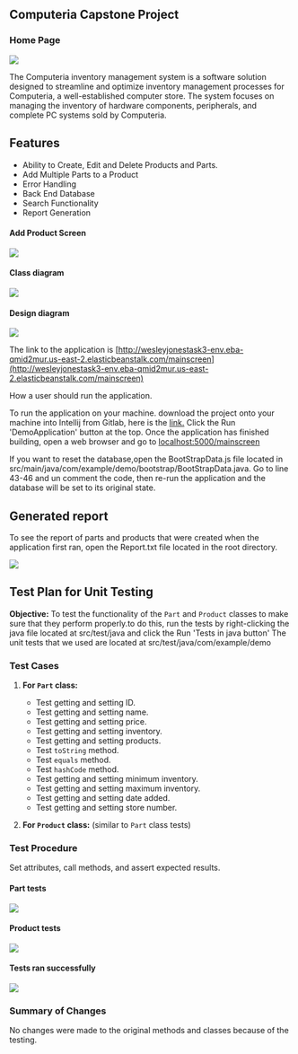## Computeria Capstone Project

### Home Page
![](images/Home_screen.png)

The Computeria inventory management system is a software solution designed to streamline and optimize inventory management processes for Computeria, 
a well-established computer store. The system focuses on managing the inventory of hardware components, peripherals, and complete PC systems sold by Computeria.

## Features

- Ability to Create, Edit and Delete Products and Parts.
- Add Multiple Parts to a Product
- Error Handling
- Back End Database
- Search Functionality
- Report Generation

#### Add Product Screen
![](images/Add_product.png)

#### Class diagram
![](images/Class_diagram.png)

#### Design diagram
![](images/Design_diagram.png)

The link to the application is [http://wesleyjonestask3-env.eba-qmid2mur.us-east-2.elasticbeanstalk.com/mainscreen](http://wesleyjonestask3-env.eba-qmid2mur.us-east-2.elasticbeanstalk.com/mainscreen)

How a user should run the application.

To run the application on your machine. download the project onto your machine into Intellij from Gitlab, 
here is the [link.](https://gitlab.com/wgu-gitlab-environment/student-repos/wjon249/d424-software-engineering-capstone.git)
Click the Run 'DemoApplication' button at the top.  Once the application has finished building, 
open a web browser and go to [localhost:5000/mainscreen](http://localhost:5000/mainscreen)

If you want to reset the database,open the BootStrapData.js file located in src/main/java/com/example/demo/bootstrap/BootStrapData.java.  Go to 
line 43-46 and un comment the code, then re-run the application and the database will be set to its original state.

## Generated report
To see the report of parts and products that were created when the application first ran, open the Report.txt file located in the root directory. 

![](images/Generated_report.png)


## Test Plan for Unit Testing

**Objective:** To test the functionality of the `Part` and `Product` classes to make sure that they perform properly.to do 
this, run the tests by right-clicking the java file located at src/test/java and click the Run 'Tests in java button'
The unit tests that we used are located at src/test/java/com/example/demo

### Test Cases

1. **For `Part` class:**
    - Test getting and setting ID.
    - Test getting and setting name.
    - Test getting and setting price.
    - Test getting and setting inventory.
    - Test getting and setting products.
    - Test `toString` method.
    - Test `equals` method.
    - Test `hashCode` method.
    - Test getting and setting minimum inventory.
    - Test getting and setting maximum inventory.
    - Test getting and setting date added.
    - Test getting and setting store number.

2. **For `Product` class:** (similar to `Part` class tests)

### Test Procedure
Set attributes, call methods, and assert expected results.

#### Part tests
![](images/Part_test_code.png)
#### Product tests
![](images/Product_test_code.png)
#### Tests ran successfully
![](images/Run_tests.png)

### Summary of Changes
No changes were made to the original methods and classes because of the testing.
